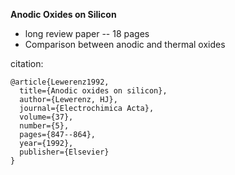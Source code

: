 **Anodic Oxides on Silicon**

* long review paper -- 18 pages
* Comparison between anodic and thermal oxides

citation:
```
@article{Lewerenz1992,
  title={Anodic oxides on silicon},
  author={Lewerenz, HJ},
  journal={Electrochimica Acta},
  volume={37},
  number={5},
  pages={847--864},
  year={1992},
  publisher={Elsevier}
}
```
